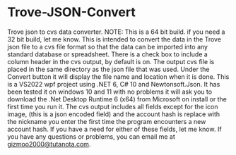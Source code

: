 # Trove-JSON-Convert
Trove json to cvs data converter. NOTE: This is a 64 bit build. if you need a 32 bit build, let me know.
This is intended to convert the data in the Trove json file to a cvs file format so that the data can be imported into any standard database or spreadsheet.
There is a check box to include a column header in the cvs output, by default is on. The output cvs file is placed in the same directory as the json file that was used. Under the Convert button it will display the file name and location when it is done.
This is a VS2022 wpf project using .NET 6, C# 10 and Newtonsoft.Json.
It has been tested it on windows 10 and 11 with no problems
it will ask you to download the .Net Desktop Runtime 6 (x64) from Microsoft on install or the first time you run it.
The cvs output includes all fields except for the icon image, (this is a json encoded field) and the account hash is replace with the nickname you enter the first time the program encounters a new account hash. If you have a need for either of these fields, let me know.
If you have any questions or problems, you can email me at gizmoo2000@tutanota.com.
